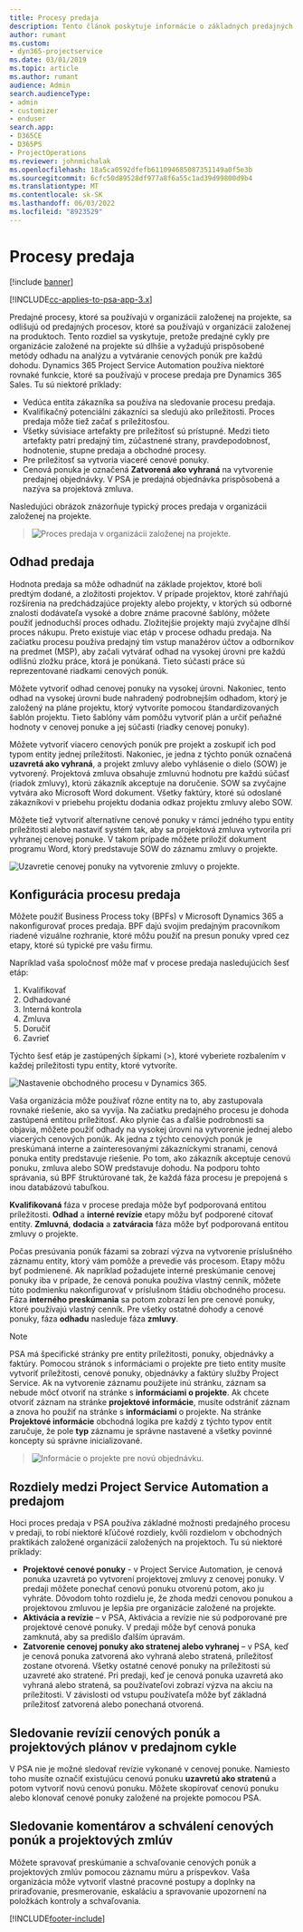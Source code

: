 ```yaml
---
title: Procesy predaja
description: Tento článok poskytuje informácie o základných predajných procesoch.
author: rumant
ms.custom:
- dyn365-projectservice
ms.date: 03/01/2019
ms.topic: article
ms.author: rumant
audience: Admin
search.audienceType:
- admin
- customizer
- enduser
search.app:
- D365CE
- D365PS
- ProjectOperations
ms.reviewer: johnmichalak
ms.openlocfilehash: 18a5ca0592dfefb611094685087351149a0f5e3b
ms.sourcegitcommit: 6cfc50d89528df977a8f6a55c1ad39d99800d9b4
ms.translationtype: MT
ms.contentlocale: sk-SK
ms.lasthandoff: 06/03/2022
ms.locfileid: "8923529"
---
```

# <a name="sales-processes"></a>Procesy predaja

[!include [banner](../includes/psa-now-project-operations.md)]

[!INCLUDE[cc-applies-to-psa-app-3.x](../includes/cc-applies-to-psa-app-3x.md)]

Predajné procesy, ktoré sa používajú v organizácii založenej na projekte, sa odlišujú od predajných procesov, ktoré sa používajú v organizácii založenej na produktoch. Tento rozdiel sa vyskytuje, pretože predajné cykly pre organizácie založené na projekte sú dlhšie a vyžadujú prispôsobené metódy odhadu na analýzu a vytváranie cenových ponúk pre každú dohodu. Dynamics 365 Project Service Automation používa niektoré rovnaké funkcie, ktoré sa používajú v procese predaja pre Dynamics 365 Sales. Tu sú niektoré príklady:

- Vedúca entita zákazníka sa používa na sledovanie procesu predaja.
- Kvalifikačný potenciálni zákazníci sa sledujú ako príležitosti. Proces predaja môže tiež začať s príležitosťou.
- Všetky súvisiace artefakty pre príležitosť sú prístupné. Medzi tieto artefakty patrí predajný tím, zúčastnené strany, pravdepodobnosť, hodnotenie, stupne predaja a obchodné procesy.
- Pre príležitosť sa vytvoria viaceré cenové ponuky.
- Cenová ponuka je označená **Zatvorená ako vyhraná** na vytvorenie predajnej objednávky. V PSA je predajná objednávka prispôsobená a nazýva sa projektová zmluva.

Nasledujúci obrázok znázorňuje typický proces predaja v organizácii založenej na projekte.

> ![Proces predaja v organizácii založenej na projekte.](media/basic-guide-1.png)

## <a name="estimating-a-sale"></a>Odhad predaja
Hodnota predaja sa môže odhadnúť na základe projektov, ktoré boli predtým dodané, a zložitosti projektov. V prípade projektov, ktoré zahŕňajú rozšírenia na predchádzajúce projekty alebo projekty, v ktorých sú odborné znalosti dodávateľa vysoké a dobre známe pracovné šablóny, môžete použiť jednoduchší proces odhadu. Zložitejšie projekty majú zvyčajne dlhší proces nákupu. Preto existuje viac etáp v procese odhadu predaja. Na začiatku procesu používa predajný tím vstup manažérov účtov a odborníkov na predmet (MSP), aby začali vytvárať odhad na vysokej úrovni pre každú odlišnú zložku práce, ktorá je ponúkaná. Tieto súčasti práce sú reprezentované riadkami cenových ponúk. 

Môžete vytvoriť odhad cenovej ponuky na vysokej úrovni. Nakoniec, tento odhad na vysokej úrovni bude nahradený podrobnejším odhadom, ktorý je založený na pláne projektu, ktorý vytvoríte pomocou štandardizovaných šablón projektu. Tieto šablóny vám pomôžu vytvoriť plán a určiť peňažné hodnoty v cenovej ponuke a jej súčasti (riadky cenovej ponuky). 

Môžete vytvoriť viacero cenových ponúk pre projekt a zoskupiť ich pod typom entity jednej príležitosti. Nakoniec, je jedna z týchto ponúk označená **uzavretá ako vyhraná**, a projekt zmluvy alebo vyhlásenie o dielo (SOW) je vytvorený. Projektová zmluva obsahuje zmluvnú hodnotu pre každú súčasť (riadok zmluvy), ktorú zákazník akceptuje na doručenie. SOW sa zvyčajne vytvára ako Microsoft Word dokument. Všetky faktúry, ktoré sú odoslané zákazníkovi v priebehu projektu dodania odkaz projektu zmluvy alebo SOW.

Môžete tiež vytvoriť alternatívne cenové ponuky v rámci jedného typu entity príležitosti alebo nastaviť systém tak, aby sa projektová zmluva vytvorila pri vyhranej cenovej ponuke. V takom prípade môžete priložiť dokument programu Word, ktorý predstavuje SOW do záznamu zmluvy o projekte.

![Uzavretie cenovej ponuky na vytvorenie zmluvy o projekte.](media/basic-guide-2.png)

## <a name="configuring-the-sales-process"></a>Konfigurácia procesu predaja
Môžete použiť Business Process toky (BPFs) v Microsoft Dynamics 365 a nakonfigurovať proces predaja. BPF dajú svojim predajným pracovníkom riadené vizuálne rozhranie, ktoré môžu použiť na presun ponuky vpred cez etapy, ktoré sú typické pre vašu firmu.

Napríklad vaša spoločnosť môže mať v procese predaja nasledujúcich šesť etáp:

1. Kvalifikovať
2. Odhadované
3. Interná kontrola
4. Zmluva
5. Doručiť
6. Zavrieť

Týchto šesť etáp je zastúpených šípkami (\>), ktoré vyberiete rozbalením v každej príležitosti typu entity, ktoré vytvoríte.

![Nastavenie obchodného procesu v Dynamics 365.](media/basic-guide-3.png)
 
Vaša organizácia môže používať rôzne entity na to, aby zastupovala rovnaké riešenie, ako sa vyvíja. Na začiatku predajného procesu je dohoda zastúpená entitou príležitosť. Ako plynie čas a ďalšie podrobnosti sa objavia, môžete použiť odhady na vysokej úrovni na vytvorenie jednej alebo viacerých cenových ponúk. Ak jedna z týchto cenových ponúk je preskúmaná interne a zainteresovanými zákazníckymi stranami, cenová ponuka entity predstavuje riešenie. Po tom, ako zákazník akceptuje cenovú ponuku, zmluva alebo SOW predstavuje dohodu. Na podporu tohto správania, sú BPF štruktúrované tak, že každá fáza procesu je prepojená s inou databázovú tabuľkou.

**Kvalifikovaná** fáza v procese predaja môže byť podporovaná entitou príležitosti. **Odhad** a **interné revízie** etapy môžu byť podporené citovať entity. **Zmluvná**, **dodacia** a **zatváracia** fáza môže byť podporovaná entitou zmluvy o projekte.

Počas presúvania ponúk fázami sa zobrazí výzva na vytvorenie príslušného záznamu entity, ktorý vám pomôže a prevedie vás procesom. Etapy môžu byť podmienené. Ak napríklad požadujete interné preskúmanie cenovej ponuky iba v prípade, že cenová ponuka používa vlastný cenník, môžete túto podmienku nakonfigurovať v príslušnom štádiu obchodného procesu. Fáza **interného preskúmania** sa potom zobrazí len pre cenové ponuky, ktoré používajú vlastný cenník. Pre všetky ostatné dohody a cenové ponuky, fáza **odhadu** nasleduje fáza **zmluvy**.

> [!NOTE]
> PSA má špecifické stránky pre entity príležitosti, ponuky, objednávky a faktúry. Pomocou stránok s informáciami o projekte pre tieto entity musíte vytvoriť príležitosti, cenové ponuky, objednávky a faktúry služby Project Service. Ak na vytvorenie záznamu použijete inú stránku, záznam sa nebude môcť otvoriť na stránke s **informáciami o projekte**. Ak chcete otvoriť záznam na stránke **projektové informácie**, musíte odstrániť záznam a znova ho použiť na stránke s **informáciami** o projekte. Na stránke **Projektové informácie** obchodná logika pre každý z týchto typov entít zaručuje, že pole **typ** záznamu je správne nastavené a všetky povinné koncepty sú správne inicializované.

> ![Informácie o projekte pre novú objednávku.](media/basic-guide-4.png)
 
## <a name="differences-between-project-service-automation-and-sales"></a>Rozdiely medzi Project Service Automation a predajom
Hoci proces predaja v PSA používa základné možnosti predajného procesu v predaji, to robí niektoré kľúčové rozdiely, kvôli rozdielom v obchodných praktikách založené organizácií založených na projektoch. Tu sú niektoré príklady:

- **Projektové cenové ponuky** - v Project Service Automation, je cenová ponuka uzavretá po vytvorení projektovej zmluvy z cenovej ponuky. V predaji môžete ponechať cenovú ponuku otvorenú potom, ako ju vyhráte. Dôvodom tohto rozdielu je, že zhoda medzi cenovou ponukou a projektovou zmluvou je lepšia pre organizácie založené na projekte. 
- **Aktivácia a revízie** – v PSA, Aktivácia a revízie nie sú podporované pre projektové cenové ponuky. V predaji môže byť cenová ponuka zamknutá, aby sa predišlo ďalším úpravám.
- **Zatvorenie cenovej ponuky ako stratenej alebo vyhranej** – v PSA, keď je cenová ponuka zatvorená ako vyhraná alebo stratená, príležitosť zostane otvorená. Všetky ostatné cenové ponuky na príležitosti sú uzavreté ako stratené. Pri predaji, keď je cenová ponuka uzavretá ako vyhraná alebo stratená, sa používateľovi zobrazí výzva na akciu na príležitosti. V závislosti od vstupu používateľa môže byť základná príležitosť zatvorená alebo ponechaná otvorená.

## <a name="tracking-revisions-to-quotes-and-project-plans-in-the-sales-cycle"></a>Sledovanie revízií cenových ponúk a projektových plánov v predajnom cykle
V PSA nie je možné sledovať revízie vykonané v cenovej ponuke. Namiesto toho musíte označiť existujúcu cenovú ponuku **uzavretú ako stratenú** a potom vytvoriť novú cenovú ponuku. Môžete skopírovať cenovú ponuku alebo klonovať cenové ponuky založené na projekte pomocou PSA.

## <a name="tracking-comments-and-approvals-of-quotes-and-project-contracts"></a>Sledovanie komentárov a schválení cenových ponúk a projektových zmlúv
Môžete spravovať preskúmanie a schvaľovanie cenových ponúk a projektových zmlúv pomocou záznamu múru a príspevkov. Vaša organizácia môže vytvoriť vlastné pracovné postupy a doplnky na priraďovanie, presmerovanie, eskaláciu a spravovanie upozornení na položkách kontroly a schvaľovania.


[!INCLUDE[footer-include](../includes/footer-banner.md)]
